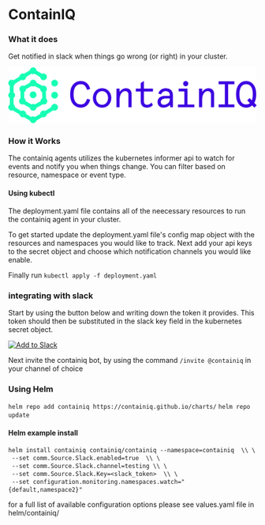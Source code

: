 # ContainIQ

### What it does 
Get notified in slack when things go wrong (or right) in your cluster. 

![Alt text](logo.png "Title")

### How it Works
The containiq agents utilizes the kubernetes informer api to watch for events 
and notify you when things change. You can filter based on resource, namespace or event type. 

#### Using kubectl 
The deployment.yaml file contains all of the neecessary resources to run 
the containiq agent in your cluster. 

To get started update the deployment.yaml file's config map object with the resources and namespaces you would like to track. Next add your api keys to the 
secret object and choose which notification channels you would like enable. 

Finally run `kubectl apply -f deployment.yaml `
### integrating with slack 
Start by using the button below and writing down the token it provides. This token should then be substituted in the slack key field in the kubernetes secret object. <br> 

<a href="https://slack.com/oauth/v2/authorize?client_id=1494122840611.1544827505748&scope=chat:write&user_scope="><img alt="Add to Slack" height="40" width="139" src="https://platform.slack-edge.com/img/add_to_slack.png" srcSet="https://platform.slack-edge.com/img/add_to_slack.png 1x, https://platform.slack-edge.com/img/add_to_slack@2x.png 2x" /></a>

Next invite the containiq bot, by using the command `/invite @containiq` in your channel of choice 

### Using Helm 
`helm repo add containiq https://containiq.github.io/charts/`
`helm repo update`
#### Helm example install 
```
helm install containiq containiq/containiq --namespace=containiq  \\ \
 --set comm.Source.Slack.enabled=true  \\ \
 --set comm.Source.Slack.channel=testing \\ \
 --set comm.Source.Slack.Key=<slack_token>  \\ \
 --set configuration.monitoring.namespaces.watch="{default,namespace2}" 
 ```
 
for a full list of available configuration options please see values.yaml file in helm/containiq/




 
